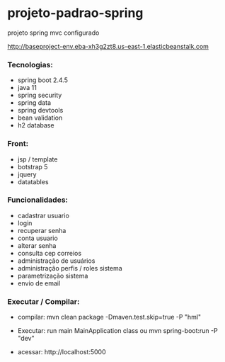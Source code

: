 # projeto-padrao-spring
projeto spring mvc configurado

http://baseproject-env.eba-xh3g2zt8.us-east-1.elasticbeanstalk.com
 
### Tecnologias:
 
 * spring boot 2.4.5
 * java 11
 * spring security
 * spring data
 * spring devtools
 * bean validation
 * h2 database

 ### Front:

 * jsp / template
 * botstrap 5
 * jquery
 * datatables
 
 
### Funcionalidades:
 
 * cadastrar usuario
 * login
 * recuperar senha
 * conta usuario
 * alterar senha
 * consulta cep correios
 * administração de usuários
 * administração perfis / roles sistema
 * parametrização sistema
 * envio de email
 

### Executar / Compilar:

* compilar: mvn clean package -Dmaven.test.skip=true -P "hml"

* Executar: run main  MainApplication class ou mvn spring-boot:run -P "dev"

* acessar: http://localhost:5000

